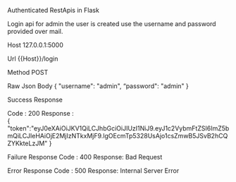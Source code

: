 Authenticated RestApis in Flask

Login api for admin the user is created use the username and password provided over mail.

Host
  	127.0.0.1:5000

Url
 	{{Host}}/login

Method
POST

Raw Json Body
	{
	"username": "admin",
	“password": "admin"
}

Success Response

Code : 200
Response :  
{    "token":"eyJ0eXAiOiJKV1QiLCJhbGciOiJIUzI1NiJ9.eyJ1c2VybmFtZSI6ImZ5bmQiLCJleHAiOjE2MjIzNTkxMjF9.lgOEcmTp5328UsAjo1csZmwB5JSvB2hCQZYKkteLzJM"
  }
 
Failure Response
Code : 400
Response:
Bad Request


Error  Response
Code : 500
Response:
Internal Server Error

